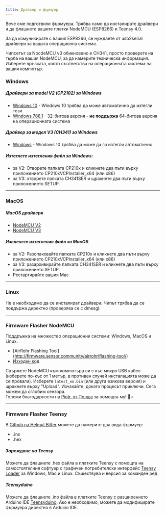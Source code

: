 ```yaml
---
title: Драйвер и фърмуер
---
```


Вече сме подготвили фърмуера. Трябва само да инсталирате драйвери и да флашнете вашите платки NodeMCU (ESP8266) и Teensy 4.0.

За да комуникирате с вашия ESP8266, се нуждаете от usb2serial драйвери за вашата операционна система.

Чипсетът за NocdeMCU v3 обикновено е CH341, просто проверете на гърба на вашия NodeMCU, за да намерите техническа информация. Изберете връзката, която съответства на операционната система на вашия компютър.

### Windows

##### Драйвери за model V2 (CP2102) за Windows
* [Windows 10](https://www.silabs.com/documents/public/software/CP210x_Universal_Windows_Driver.zip) - Windows 10 трябва да може автоматично да изтегли тези
* [Windows 788.1](https://www.silabs.com/documents/public/software/CP210x_Windows_Drivers.zip) - 32-битова версия - **не поддържа** 64-битова версия на операционната система

##### Драйвер за модел V3 (CH341) за Windows
* [Windows](http://www.wch.cn/downloads/file/5.html) - Windows 10 трябва да може да ги изтегли автоматично

##### Изтеглете изтегления файл за Windows:
* за V2: Отворете папката CP210x и кликнете два пъти върху приложението CP210xVCPInstaller_x64 (или x86)
* за V3: отворете папката CH341SER и щракнете два пъти върху приложението SETUP.

---

### MacOS

##### MacOS драйвери
* [NodeMCU V2](https://www.silabs.com/documents/public/software/Mac_OSX_VCP_Driver.zip)
* [NodeMCU V3](http://www.wch.cn/downloads/file/178.html)

##### Извлечете изтегления файл за MacOS.
* за V2: Разопаковайте папката CP210x и кликнете два пъти върху приложението CP210xVCPInstaller_x64 (или x86)
* за V3: разархивирайте папката CH341SER и кликнете два пъти върху приложението SETUP.
* Рестартирайте вашия Mac

---

### Linux
Не е необходимо да се инсталират драйвери. Чипът трябва да се поддържа директно (проверява се с dmesg)

---
### Firmware Flasher NodeMCU
Поддръжка на множество операционни системи: Windows, MacOS и Linux.

* [AirRohr Flashing Tool] (http://firmware.sensor.community/airrohr/flashing-tool/)
* [Изходен код](https://github.com/opendata-stuttgart/airrohr-firmware-flasher/)

Свържете NodeMCU към компютъра си с къс микро USB кабел (изберете по-къс от 1 метър, в противен случай инсталацията може да се провали). Изберете `latest_en.bin` (или друга езикова версия) и щракнете върху "Upload".
Изчакайте, докато процесът приключи. Сега можем да сглобим сензора.
<br>
Големи благодарности на [Piotr, от Полша](https://dropbox.inf.re) за помощта му! 🙋♂️

---
### Firmware Flasher Teensy
В [Github на Helmut Bitter](https://github.com/hbitter/DNMS/tree/master/Firmware) можете да намерите два вида фърмуер:
* .ino
* .hex

##### Зареждане на Teensy
Можете да флашнете .hex файла в платките Teensy с помощта на самостоятелния софтуер с графичен потребителски интерфейс [Teensy Loader](https://www.pjrc.com/teensy/loader.html) за Windows, Mac и Linux.
Съществува и версия за команден ред.

##### Teensyduino
Можете да флашнете .ino файла в платките Teensy с разширението Arduino IDE [Teensyduino](https://www.pjrc.com/teensy/teensyduino.html).
Ако е необходимо, можете да модифицирате фърмуера директно в Arduino IDE.
